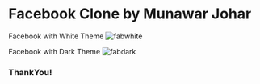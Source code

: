 # Facebook Clone by Munawar Johar 
Facebook with White Theme
![fabwhite](https://user-images.githubusercontent.com/106137102/203019646-77815d26-4678-4f2e-90c2-2012476e9e1f.PNG)


Facebook with Dark Theme
![fabdark](https://user-images.githubusercontent.com/106137102/203019664-4c1060ea-75dd-4bf1-a6ac-2729d6239ca5.PNG)



### ThankYou!

